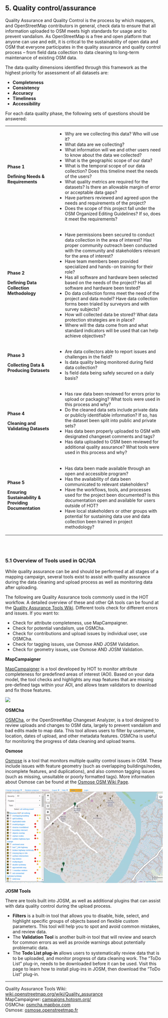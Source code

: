 ## 5. Quality control/assurance

Quality Assurance and Quality Control is the process by which mappers, and OpenStreetMap contributors in general, check data to ensure that all information uploaded to OSM meets high standards for usage and to prevent vandalism. As OpenStreetMap is a free and open platform that anyone can use and edit, it is critical to the sustainability of open data and OSM that everyone participates in the quality assurance and quality control process – from field data collection to data cleaning to long-term maintenance of existing OSM data. 

The data quality dimensions identified through this framework as the highest priority for assessment of all datasets are: 



*   **Completeness**
*   **Consistency**
*   **Accuracy**
*   **Timeliness**
*   **Accessibility**

For each data quality phase, the following sets of questions should be answered: 

<table>
  <tr>
   <td><strong>Phase 1</strong>
<p>
<strong>Defining Needs & Requirements</strong>
   </td>
   <td>
<ul>

<li>Why are we collecting this data? Who will use it? 

<li>What data are we collecting? 

<li>What information will we and other users need to know about the data we collected?

<li>What is the geographic scope of our data?

<li>What is the temporal scope of our data collection? Does this timeline meet the needs of the users?

<li>What quality metrics are required for the datasets? Is there an allowable margin of error or acceptable data gaps?

<li>Have partners reviewed and agreed upon the needs and requirements of the project?

<li>Does the scope of this project fall under the OSM Organized Editing Guidelines? If so, does it meet the requirements? 
</li>
</ul>
   </td>
  </tr>
  <tr>
   <td><strong>Phase 2</strong>
<p>
<strong>Defining Data Collection Methodology</strong>
   </td>
   <td>
<ul>

<li>Have permissions been secured to conduct data collection in the area of interest? Has proper community outreach been conducted with the community and stakeholders relevant for the area of interest? 

<li>Have team members been provided specialized and hands-on training for their role?

<li>Has all software and hardware been selected based on the needs of the project? Has all software and hardware been tested? 

<li>Do data collection forms meet the need of the project and data model? Have data collection forms been trialed by surveyors and with survey subjects? 

<li>How will collected data be stored? What data protection strategies are in place?

<li>Where will the data come from and what standard indicators will be used that can help achieve objectives?
</li>
</ul>
   </td>
  </tr>
  <tr>
   <td><strong>Phase 3</strong>
<p>
<strong>Collecting Data & Producing Datasets</strong>
   </td>
   <td>
<ul>

<li>Are data collectors able to report issues and challenges in the field?  

<li>Is data quality being monitored during field data collection?

<li>Is field data being safely secured on a daily basis? 
</li>
</ul>
   </td>
  </tr>
  <tr>
   <td><strong>Phase 4</strong>
<p>
<strong>Cleaning and Validating Datasets</strong>
   </td>
   <td>
<ul>

<li>Has raw data been reviewed for errors prior to upload or packaging? What tools were used in this process and why? 

<li>Do the cleaned data sets include private data or publicly identifiable information? If so, has the dataset been split into public and private sets? 

<li>Has data been properly uploaded to OSM with designated changeset comments and tags?

<li>Has data uploaded to OSM been reviewed for additional quality assurance? What tools were used in this process and why?
</li>
</ul>
   </td>
  </tr>
  <tr>
   <td><strong>Phase 5</strong>
<p>
<strong>Ensuring Sustainability & Providing Documentation</strong>
   </td>
   <td>
<ul>

<li>Has data been made available through an open and accessible program?

<li>Has the availability of data been communicated to relevant stakeholders?

<li>Have the workflows, tools, and processes used for the project been documented? Is this documentation open and available for users outside of HOT?

<li>Have local stakeholders or other groups with potential for sustaining data use and data collection been trained in project methodology?
</li>
</ul>
   </td>
  </tr>
</table>


<br>
<br>


### 5.1 Overview of Tools used in QC/QA

While quality assurance can be and should be performed at all stages of a mapping campaign, several tools exist to assist with quality assurance during the data cleaning and upload process as well as monitoring data after uploading. 

The following are Quality Assurance tools commonly used in the HOT workflow. A detailed overview of these and other QA tools can be found at the [Quality Assurance Tools Wiki](https://wiki.openstreetmap.org/wiki/Quality_assurance). Different tools check for different errors and issues. If you want to:



*   Check for attribute completeness, use MapCampaigner.
*   Check for potential vandalism, use OSMCha.
*   Check for contributions and upload issues by individual user, use OSMCha.
*   Check for tagging issues, use Osmose AND JOSM Validation.
*   Check for geometry issues, use Osmose AND JOSM Validation.

**MapCampaigner**

[MapCampaigner](http://campaigns.hotosm.org/) is a tool developed by HOT to monitor attribute completeness for predefined areas of interest (AOI). Based on your data model, the tool checks and highlights any map features that are missing pre-defined tags within your AOI, and allows team validators to download and fix those features. 

![](/images/part-ii/mc_monrovia.gif)

**OSMCha**

[OSMCha](https://osmcha.mapbox.com/), or the OpenStreetMap Changeset Analyzer, is a tool designed to review uploads and changes to OSM data, largely to prevent vandalism and bad edits made to map data. This tool allows users to filter by username, location, dates of upload, and other metadata features. OSMCha is useful for monitoring the progress of data cleaning and upload teams. 

**Osmose**

[Osmose](http://osmose.openstreetmap.fr) is a tool that monitors multiple quality control issues in OSM. These include issues with feature geometry (such as overlapping buildings/nodes, incomplete features, and duplications), and also common tagging issues (such as missing, unsuitable or poorly formatted tags). More information about Osmose can be found at the [Osmose OSM Wiki Page](https://wiki.openstreetmap.org/wiki/Osmose).

![](/images/part-ii/osmose_monrovia.gif)

**JOSM Tools**

There are tools built into JOSM, as well as additional plugins that can assist with data quality control during the upload process.



*   **Filters** is a built-in tool that allows you to disable, hide, select, and highlight specific groups of objects based on flexible custom parameters. This tool will help you to spot and avoid common mistakes, and review data.
*   The **Validation Tool** is another built-in tool that will review and search for common errors as well as provide warnings about potentially problematic data.
*   The **Todo List plug-in** allows users to systematically review data that is to be uploaded, and monitor progress of data cleaning work. The “ToDo List” plug-in, needs to be downloaded before it can be used. Visit this page to learn how to install plug-ins in JOSM, then download the “ToDo List” plug-in. 

****
Quality Assurance Tools Wiki: [wiki.openstreetmap.org/wiki/Quality_assurance](https://wiki.openstreetmap.org/wiki/Quality_assurance)
<br>MapCampaigner: [campaigns.hotosm.org/](http://campaigns.hotosm.org/)
<br>OSMCha: [osmcha.mapbox.com](https://osmcha.mapbox.com/)
<br>Osmose: [osmose.openstreetmap.fr](http://osmose.openstreetmap.fr)
 
